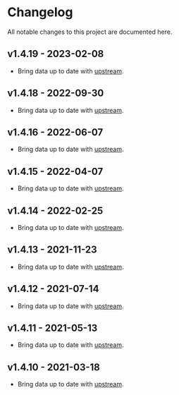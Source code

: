 # Changelog
All notable changes to this project are documented here.

## v1.4.19 - 2023-02-08
* Bring data up to date with [upstream](https://github.com/google/libphonenumber/releases/tag/v8.13.5).

## v1.4.18 - 2022-09-30
* Bring data up to date with [upstream](https://github.com/google/libphonenumber/releases/tag/v8.12.55).

## v1.4.16 - 2022-06-07
* Bring data up to date with [upstream](https://github.com/google/libphonenumber/releases/tag/v8.12.49).

## v1.4.15 - 2022-04-07
* Bring data up to date with [upstream](https://github.com/google/libphonenumber/releases/tag/v8.12.46).

## v1.4.14 - 2022-02-25
* Bring data up to date with [upstream](https://github.com/google/libphonenumber/releases/tag/v8.12.44).

## v1.4.13 - 2021-11-23
* Bring data up to date with [upstream](https://github.com/google/libphonenumber/releases/tag/v8.12.37).

## v1.4.12 - 2021-07-14
* Bring data up to date with [upstream](https://github.com/google/libphonenumber/releases/tag/v8.12.27).

## v1.4.11 - 2021-05-13
* Bring data up to date with [upstream](https://github.com/google/libphonenumber/releases/tag/v8.12.22).

## v1.4.10 - 2021-03-18
* Bring data up to date with [upstream](https://github.com/google/libphonenumber/releases/tag/v8.12.20).
